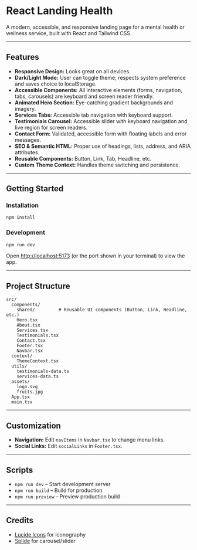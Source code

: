 # React Landing Health

A modern, accessible, and responsive landing page for a mental health or wellness service, built with React and Tailwind CSS.

---

## Features

- **Responsive Design:** Looks great on all devices.
- **Dark/Light Mode:** User can toggle theme; respects system preference and saves choice to localStorage.
- **Accessible Components:** All interactive elements (forms, navigation, tabs, carousels) are keyboard and screen reader friendly.
- **Animated Hero Section:** Eye-catching gradient backgrounds and imagery.
- **Services Tabs:** Accessible tab navigation with keyboard support.
- **Testimonials Carousel:** Accessible slider with keyboard navigation and live region for screen readers.
- **Contact Form:** Validated, accessible form with floating labels and error messages.
- **SEO & Semantic HTML:** Proper use of headings, lists, address, and ARIA attributes.
- **Reusable Components:** Button, Link, Tab, Headline, etc.
- **Custom Theme Context:** Handles theme switching and persistence.

---

## Getting Started

### Installation

```bash
npm install
```

### Development

```bash
npm run dev
```

Open [http://localhost:5173](http://localhost:5173) (or the port shown in your terminal) to view the app.

---

## Project Structure

```
src/
  components/
    shared/         # Reusable UI components (Button, Link, Headline, etc.)
    Hero.tsx
    About.tsx
    Services.tsx
    Testimonials.tsx
    Contact.tsx
    Footer.tsx
    Navbar.tsx
  context/
    ThemeContext.tsx
  utils/
    testimonials-data.ts
    services-data.ts
  assets/
    logo.svg
    fruits.jpg
  App.tsx
  main.tsx
```

---

## Customization

- **Navigation:** Edit `navItems` in `Navbar.tsx` to change menu links.
- **Social Links:** Edit `socialLinks` in `Footer.tsx`.

---

## Scripts

- `npm run dev` – Start development server
- `npm run build` – Build for production
- `npm run preview` – Preview production build

---

## Credits

- [Lucide Icons](https://lucide.dev/) for iconography
- [Splide](https://splidejs.com/) for carousel/slider
